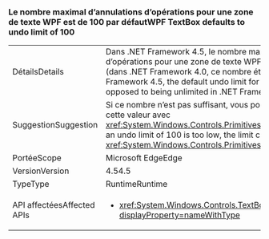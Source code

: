 ### <a name="wpf-textbox-defaults-to-undo-limit-of-100"></a><span data-ttu-id="19037-101">Le nombre maximal d’annulations d’opérations pour une zone de texte WPF est de 100 par défaut</span><span class="sxs-lookup"><span data-stu-id="19037-101">WPF TextBox defaults to undo limit of 100</span></span>

|   |   |
|---|---|
|<span data-ttu-id="19037-102">Détails</span><span class="sxs-lookup"><span data-stu-id="19037-102">Details</span></span>|<span data-ttu-id="19037-103">Dans .NET Framework 4.5, le nombre maximal d’annulations d’opérations pour une zone de texte WPF est de 100 par défaut (dans .NET Framework 4.0, ce nombre était illimité).</span><span class="sxs-lookup"><span data-stu-id="19037-103">In .NET Framework 4.5, the default undo limit for a WPF textbox is 100 (as opposed to being unlimited in .NET Framework 4.0)</span></span>|
|<span data-ttu-id="19037-104">Suggestion</span><span class="sxs-lookup"><span data-stu-id="19037-104">Suggestion</span></span>|<span data-ttu-id="19037-105">Si ce nombre n’est pas suffisant, vous pouvez définir explicitement cette valeur avec <xref:System.Windows.Controls.Primitives.TextBoxBase.UndoLimit></span><span class="sxs-lookup"><span data-stu-id="19037-105">If an undo limit of 100 is too low, the limit can be set explicitly with <xref:System.Windows.Controls.Primitives.TextBoxBase.UndoLimit></span></span>|
|<span data-ttu-id="19037-106">Portée</span><span class="sxs-lookup"><span data-stu-id="19037-106">Scope</span></span>|<span data-ttu-id="19037-107">Microsoft Edge</span><span class="sxs-lookup"><span data-stu-id="19037-107">Edge</span></span>|
|<span data-ttu-id="19037-108">Version</span><span class="sxs-lookup"><span data-stu-id="19037-108">Version</span></span>|<span data-ttu-id="19037-109">4.5</span><span class="sxs-lookup"><span data-stu-id="19037-109">4.5</span></span>|
|<span data-ttu-id="19037-110">Type</span><span class="sxs-lookup"><span data-stu-id="19037-110">Type</span></span>|<span data-ttu-id="19037-111">Runtime</span><span class="sxs-lookup"><span data-stu-id="19037-111">Runtime</span></span>|
|<span data-ttu-id="19037-112">API affectées</span><span class="sxs-lookup"><span data-stu-id="19037-112">Affected APIs</span></span>|<ul><li><xref:System.Windows.Controls.TextBox?displayProperty=nameWithType></li></ul>|

